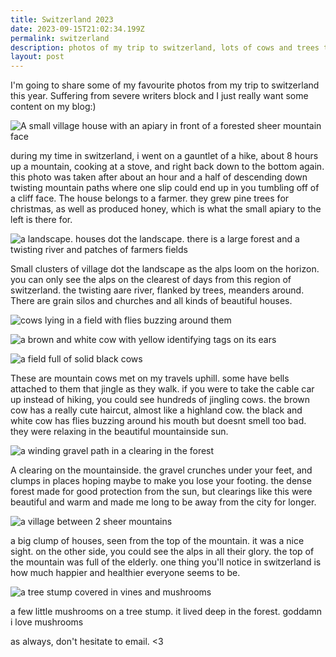```yaml
---
title: Switzerland 2023
date: 2023-09-15T21:02:34.199Z
permalink: switzerland
description: photos of my trip to switzerland, lots of cows and trees to be seen here
layout: post
---
```


I'm going to share some of my favourite photos from my trip to switzerland this year. Suffering from severe writers block and I just really want some content on my blog:)

![A small village house with an apiary in front of a forested sheer mountain face](/article/switzerland/apiary.jpg)

during my time in switzerland, i went on a gauntlet of a hike, about 8 hours up a mountain, cooking at a stove, and right back down to the bottom again. this photo was taken after about an hour and a half of descending down twisting mountain paths where one slip could end up in you tumbling off of a cliff face. The house belongs to a farmer. they grew pine trees for christmas, as well as produced honey, which is what the small apiary to the left is there for.

![a landscape. houses dot the landscape. there is a large forest and a twisting river and patches of farmers fields](/article/switzerland/alps_horizon.jpg)

Small clusters of village dot the landscape as the alps loom on the horizon. you can only see the alps on the clearest of days from this region of switzerland. the twisting aare river, flanked by trees, meanders around. There are grain silos and churches and all kinds of beautiful houses.

![cows lying in a field with flies buzzing around them](/article/switzerland/black_cow.jpg)

![a brown and white cow with yellow identifying tags on its ears](/article/switzerland/brown_cow.jpg)

![a field full of solid black cows](/article/switzerland/more_black_cows.jpg)

These are mountain cows met on my travels uphill. some have bells attached to them that jingle as they walk. if you were to take the cable car up instead of hiking, you could see hundreds of jingling cows. the brown cow has a really cute haircut, almost like a highland cow. the black and white cow has flies buzzing around his mouth but doesnt smell too bad. they were relaxing in the beautiful mountainside sun.

![a winding gravel path in a clearing in the forest](/article/switzerland/forest_path.jpg)

A clearing on the mountainside. the gravel crunches under your feet, and clumps in places hoping maybe to make you lose your footing. the dense forest made for good protection from the sun, but clearings like this were beautiful and warm and made me long to be away from the city for longer.

![a village between 2 sheer mountains](/article/switzerland/mountain_village.jpg)

a big clump of houses, seen from the top of the mountain. it was a nice sight. on the other side, you could see the alps in all their glory. the top of the mountain was full of the elderly. one thing you'll notice in switzerland is how much happier and healthier everyone seems to be.

![a tree stump covered in vines and mushrooms](/article/switzerland/mushroom_trunk.jpg)

a few little mushrooms on a tree stump. it lived deep in the forest. goddamn i love mushrooms

as always, don't hesitate to email. <3
